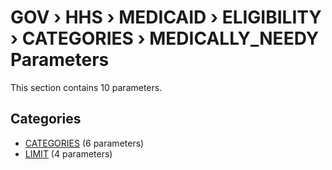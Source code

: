# GOV › HHS › MEDICAID › ELIGIBILITY › CATEGORIES › MEDICALLY_NEEDY Parameters

This section contains 10 parameters.

## Categories

- [CATEGORIES](categories/index.md) (6 parameters)
- [LIMIT](limit/index.md) (4 parameters)
